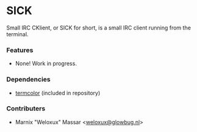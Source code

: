 # SICK

Small IRC CKlient, or SICK for short, is a small IRC client running from the terminal.
 

### Features

* None! Work in progress.
 

### Dependencies
* [termcolor](https://pypi.python.org/pypi/termcolor "termcolor") (included in repository)
 

### Contributers

* Marnix "Weloxux" Massar \<weloxux@glowbug.nl\>
